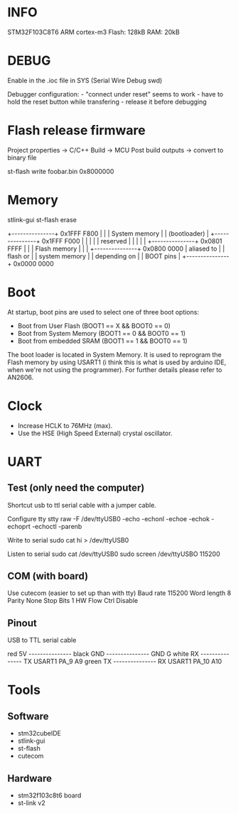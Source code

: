 # INFO
STM32F103C8T6
ARM cortex-m3
Flash: 128kB
RAM: 20kB

# DEBUG
Enable in the .ioc file in SYS (Serial Wire Debug swd)

Debugger configuration:
	- "connect under reset" seems to work
	- have to hold the reset button while transfering
	- release it before debugging

# Flash release firmware
Project properties -> C/C++ Build -> MCU Post build outputs -> convert to binary file

st-flash write foobar.bin 0x8000000

# Memory
stlink-gui
st-flash erase

+---------------+ 0x1FFF F800
|               |
| System memory |
| (bootloader)  |
+---------------+ 0x1FFF F000
|               |
|               |
|   reserved    |
|               |
|               |
+---------------+ 0x0801 FFFF
|               |
| Flash memory  |
|               |
+---------------+ 0x0800 0000
| aliased to    |
| flash or      |
| system memory |
| depending on  |
| BOOT pins     |
+---------------+ 0x0000 0000

# Boot
At startup, boot pins are used to select one of three boot options:
- Boot from User Flash (BOOT1 == X && BOOT0 == 0)
- Boot from System Memory (BOOT1 == 0 && BOOT0 == 1)
- Boot from embedded SRAM (BOOT1 == 1 && BOOT0 == 1)

The boot loader is located in System Memory. It is used to reprogram the Flash memory by using USART1 (i think this is what is used by arduino IDE, when we're not using the programmer).
For further details please refer to AN2606.

# Clock
- Increase HCLK to 76MHz (max).
- Use the HSE (High Speed External) crystal oscillator.

# UART
## Test (only need the computer)
Shortcut usb to ttl serial cable with a jumper cable.

Configure tty
stty raw -F /dev/ttyUSB0 -echo -echonl -echoe -echok -echoprt -echoctl -parenb

Write to serial
sudo cat hi > /dev/ttyUSB0

Listen to serial
sudo cat /dev/ttyUSB0
sudo screen /dev/ttyUSBO 115200

## COM (with board)
Use cutecom (easier to set up than with tty)
Baud rate		115200
Word length		8
Parity			None
Stop Bits		1
HW Flow Ctrl 	Disable

## Pinout
USB to TTL serial cable

red     5V      ---------------
black   GND     --------------- GND                 G
white   RX      --------------- TX  USART1  PA_9    A9
green   TX      --------------- RX  USART1  PA_10   A10

# Tools
## Software
- stm32cubeIDE
- stlink-gui
- st-flash
- cutecom

## Hardware
- stm32f103c8t6 board
- st-link v2
